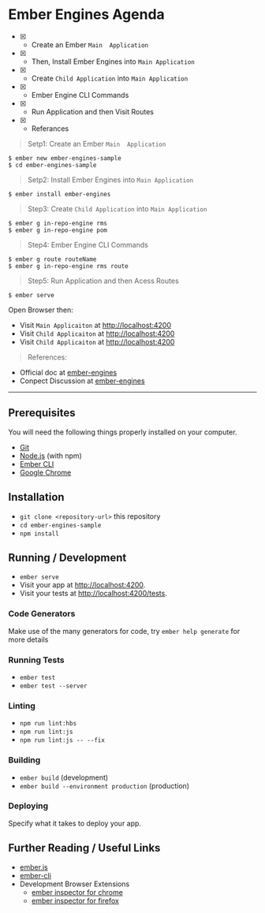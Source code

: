 
# Ember Engines Agenda
- [x] - Create an Ember `Main  Application`
- [x] - Then, Install Ember Engines into `Main Application`
- [x] - Create `Child Application` into `Main Application`
- [x] - Ember Engine CLI Commands
- [x] - Run Application and then Visit Routes
- [x] - Referances


> Setp1: Create an Ember `Main  Application`

    $ ember new ember-engines-sample
    $ cd ember-engines-sample

> Setp2: Install Ember Engines into `Main Application`

    $ ember install ember-engines

> Step3: Create `Child Application` into `Main Application`

    $ ember g in-repo-engine rms
    $ ember g in-repo-engine pom

> Step4: Ember Engine CLI Commands

    $ ember g route routeName
    $ ember g in-repo-engine rms route

> Step5: Run Application and then Acess Routes

    $ ember serve

Open Browser then:
 
- Visit `Main Applicaiton` at [http://localhost:4200](http://localhost:4200)
- Visit `Child Applicaiton` at [http://localhost:4200](http://localhost:4200/rms)
- Visit `Child Applicaiton` at [http://localhost:4200](http://localhost:4200/pom)
  

> References:


- Official doc at [ember-engines](http://ember-engines.com/)
- Conpect Discussion at [ember-engines](https://www.bignerdranch.com/blog/is-your-ember-app-too-big-split-it-up-with-ember-engines/)
___

## Prerequisites

You will need the following things properly installed on your computer.

* [Git](https://git-scm.com/)
* [Node.js](https://nodejs.org/) (with npm)
* [Ember CLI](https://ember-cli.com/)
* [Google Chrome](https://google.com/chrome/)

## Installation

* `git clone <repository-url>` this repository
* `cd ember-engines-sample`
* `npm install`

## Running / Development

* `ember serve`
* Visit your app at [http://localhost:4200](http://localhost:4200).
* Visit your tests at [http://localhost:4200/tests](http://localhost:4200/tests).

### Code Generators

Make use of the many generators for code, try `ember help generate` for more details

### Running Tests

* `ember test`
* `ember test --server`

### Linting

* `npm run lint:hbs`
* `npm run lint:js`
* `npm run lint:js -- --fix`

### Building

* `ember build` (development)
* `ember build --environment production` (production)

### Deploying

Specify what it takes to deploy your app.

## Further Reading / Useful Links

* [ember.js](https://emberjs.com/)
* [ember-cli](https://ember-cli.com/)
* Development Browser Extensions
  * [ember inspector for chrome](https://chrome.google.com/webstore/detail/ember-inspector/bmdblncegkenkacieihfhpjfppoconhi)
  * [ember inspector for firefox](https://addons.mozilla.org/en-US/firefox/addon/ember-inspector/)

